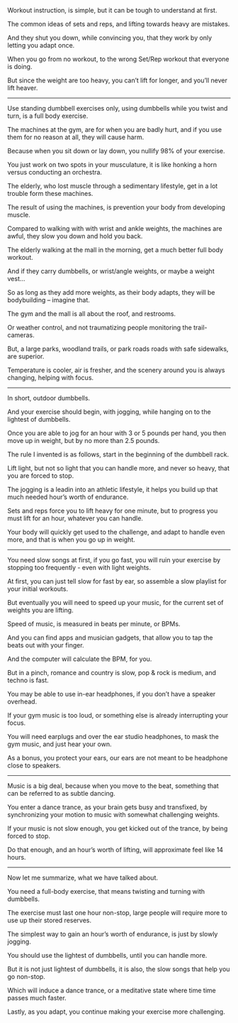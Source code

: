 Workout instruction, is simple,
but it can be tough to understand at first.

The common ideas of sets and reps,
and lifting towards heavy are mistakes.

And they shut you down, while convincing you,
that they work by only letting you adapt once.

When you go from no workout,
to the wrong Set/Rep workout that everyone is doing.

But since the weight are too heavy,
you can’t lift for longer, and you’ll never lift heaver.

---

Use standing dumbbell exercises only,
using dumbbells while you twist and turn, is a full body exercise.

The machines at the gym, are for when you are badly hurt,
and if you use them for no reason at all, they will cause harm.

Because when you sit down or lay down,
you nullify 98% of your exercise.

You just work on two spots in your musculature,
it is like honking a horn versus conducting an orchestra.

The elderly, who lost muscle through a sedimentary lifestyle,
get in a lot trouble form these machines.

The result of using the machines,
is prevention your body from developing muscle.

Compared to walking with with wrist and ankle weights,
the machines are awful, they slow you down and hold you back.

The elderly walking at the mall in the morning,
get a much better full body workout.

And if they carry dumbbells, or wrist/angle weights,
or maybe a weight vest…

So as long as they add more weights, as their body adapts,
they will be bodybuilding – imagine that.

The gym and the mall is all about the roof,
and restrooms.

Or weather control,
and not traumatizing people monitoring the trail-cameras.

But, a large parks, woodland trails,
or park roads roads with safe sidewalks, are superior.

Temperature is cooler, air is fresher,
and the scenery around you is always changing, helping with focus.

---

In short,
outdoor dumbbells.

And your exercise should begin,
with jogging, while hanging on to the lightest of dumbbells.

Once you are able to jog for an hour with 3 or 5 pounds per hand,
you then move up in weight, but by no more than 2.5 pounds.

The rule I invented is as follows,
start in the beginning of the dumbbell rack.

Lift light, but not so light that you can handle more,
and never so heavy, that you are forced to stop.

The jogging is a leadin into an athletic lifestyle,
it helps you build up that much needed hour’s worth of endurance.

Sets and reps force you to lift heavy for one minute,
but to progress you must lift for an hour, whatever you can handle.

Your body will quickly get used to the challenge,
and adapt to handle even more, and that is when you go up in weight.

---

You need slow songs at first, if you go fast,
you will ruin your exercise by stopping too frequently - even with light weights.

At first, you can just tell slow for fast by ear,
so assemble a slow playlist for your initial workouts.

But eventually you will need to speed up your music,
for the current set of weights you are lifting.

Speed of music,
is measured in beats per minute, or BPMs.

And you can find apps and musician gadgets,
that allow you to tap the beats out with your finger.

And the computer will calculate the BPM,
for you.

But in a pinch,
romance and country is slow, pop & rock is medium, and techno is fast.

You may be able to use in-ear headphones,
if you don’t have a speaker overhead.

If your gym music is too loud,
or something else is already interrupting your focus.

You will need earplugs and over the ear studio headphones,
to mask the gym music, and just hear your own.

As a bonus, you protect your ears,
our ears are not meant to be headphone close to speakers.

---

Music is a big deal, because when you move to the beat,
something that can be referred to as subtle dancing.

You enter a dance trance, as your brain gets busy and transfixed,
by synchronizing your motion to music with somewhat challenging weights.

If your music is not slow enough, you get kicked out of the trance,
by being forced to stop.

Do that enough, and an hour’s worth of lifting,
will approximate feel like 14 hours.

---

Now let me summarize,
what we have talked about.

You need a full-body exercise,
that means twisting and turning with dumbbells.

The exercise must last one hour non-stop,
large people will require more to use up their stored reserves.

The simplest way to gain an hour’s worth of endurance,
is just by slowly jogging.

You should use the lightest of dumbbells,
until you can handle more.

But it is not just lightest of dumbbells,
it is also, the slow songs that help you go non-stop.

Which will induce a dance trance,
or a meditative state where time time passes much faster.

Lastly, as you adapt,
you continue making your exercise more challenging.
